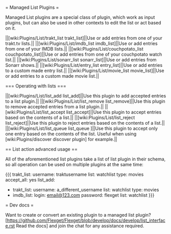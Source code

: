 = Managed List Plugins =

Managed List plugins are a special class of plugin, which work as input plugins, but can also be used in other contexts to edit the list or act based on it.

||[wiki:Plugins/List/trakt_list trakt_list]||Use or add entries from one of your trakt.tv lists.||
||[wiki:Plugins/List/imdb_list imdb_list]||Use or add entries from one of your IMDB lists.||
||[wiki:Plugins/List/couchpotato_list couchpotato_list]||Use or add entries from one of your couchpotato watch list.||
||[wiki:Plugins/List/sonarr_list sonarr_list]||Use or add entries from Sonarr shows.||
||[wiki:Plugins/List/entry_list entry_list]||Use or add entries to a custom made entry list.||
||[wiki:Plugins/List/movie_list movie_list]||Use or add entries to a custom made movie list.||

=== Operating with lists ===

||[wiki:Plugins/List/list_add list_add]||Use this plugin to add accepted entries to a list plugin.||
||[wiki:Plugins/List/list_remove list_remove]||Use this plugin to remove accepted entries from a list plugin.||
||[wiki:Plugins/List/list_accept list_accept]||Use this plugin to accept entries based on the contents of a list.||
||[wiki:Plugins/List/list_reject list_reject]||Use this plugin to reject entries based on the contents of a list.||
||[wiki:Plugins/List/list_queue list_queue ]||Use this plugin to accept only one entry based on the contents of the list. Useful when using [wiki:Plugins/discover discover plugin] for example.||

== List action advanced usage ==

All of the aforementioned list plugins take a list of list plugin in their schema, so all operation can be used on multiple plugins at the same time:

{{{
trakt_list:
  username: traktusername
  list: watchlist
  type: movies
accept_all: yes
list_add:
  - trakt_list:
      username: a_different_username
      list: watchlist
      type: movies
  - imdb_list:
      login: email@123.com
      password: flexget
      list: watchlist
}}}

= Dev docs =

Want to create or convert an existing plugin to a managed list plugin? [https://github.com/Flexget/Flexget/blob/develop/docs/develop/list_interface.rst Read the docs] and join the chat for any assistance required.